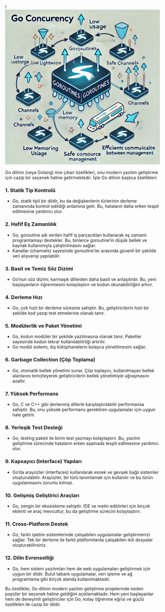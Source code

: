 !![Go Environment](./images/go-concurrency.webp)

Go dilinin (veya Golang) öne çıkan özellikleri, onu modern yazılım geliştirme için cazip bir seçenek haline getirmektedir. İşte Go dilinin başlıca özellikleri:

### 1. **Statik Tip Kontrolü**
   - Go, statik tipli bir dildir, bu da değişkenlerin türlerinin derleme zamanında kontrol edildiği anlamına gelir. Bu, hataların daha erken tespit edilmesine yardımcı olur.

### 2. **Hafif Eş Zamanlılık**
   - Go, goroutine adı verilen hafif iş parçacıkları kullanarak eş zamanlı programlamayı destekler. Bu, binlerce goroutine’in düşük bellek ve kaynak kullanımıyla çalıştırılmasını sağlar.
   - Kanallar (channels) sayesinde goroutine’ler arasında güvenli bir şekilde veri alışverişi yapılabilir.

### 3. **Basit ve Temiz Söz Dizimi**
   - Go’nun söz dizimi, karmaşık dillerden daha basit ve anlaşılırdır. Bu, yeni başlayanların öğrenmesini kolaylaştırır ve kodun okunabilirliğini artırır.

### 4. **Derleme Hızı**
   - Go, çok hızlı bir derleme süresine sahiptir. Bu, geliştiricilerin hızlı bir şekilde kod yazıp test etmelerine olanak tanır.

### 5. **Modülerlik ve Paket Yönetimi**
   - Go, kodun modüler bir şekilde yazılmasına olanak tanır. Paketler sayesinde kodun tekrar kullanılabilirliği artırılır.
   - Go modül sistemi, dış kütüphanelerin kolayca yönetilmesini sağlar.

### 6. **Garbage Collection (Çöp Toplama)**
   - Go, otomatik bellek yönetimi sunar. Çöp toplayıcı, kullanılmayan bellek alanlarını temizleyerek geliştiricilerin bellek yönetimiyle uğraşmasını azaltır.

### 7. **Yüksek Performans**
   - Go, C ve C++ gibi derlenmiş dillerle karşılaştırılabilir performansa sahiptir. Bu, onu yüksek performans gerektiren uygulamalar için uygun hale getirir.

### 8. **Yerleşik Test Desteği**
   - Go, testing paketi ile birim test yazmayı kolaylaştırır. Bu, yazılım geliştirme sürecinde hataların erken aşamada tespit edilmesine yardımcı olur.

### 9. **Kapsayıcı (Interface) Yapıları**
   - Go’da arayüzler (interfaces) kullanılarak esnek ve gevşek bağlı sistemler oluşturulabilir. Arayüzler, bir türü tanımlamak için kullanılır ve bu türün uygulanmasını zorunlu kılmaz.

### 10. **Gelişmiş Geliştirici Araçları**
   - Go, zengin bir ekosisteme sahiptir. IDE ve metin editörleri için birçok eklenti ve araç mevcuttur, bu da geliştirme sürecini kolaylaştırır.

### 11. **Cross-Platform Destek**
   - Go, farklı işletim sistemlerinde çalışabilen uygulamalar geliştirmenizi sağlar. Tek bir derleme ile farklı platformlarda çalışabilen ikili dosyalar oluşturabilirsiniz.

### 12. **Dilin Evrenselliği**
   - Go, hem sistem yazılımları hem de web uygulamaları geliştirmek için uygun bir dildir. Bulut tabanlı uygulamalar, veri işleme ve ağ programlama gibi birçok alanda kullanılmaktadır.

Bu özellikler, Go dilinin modern yazılım geliştirme projelerinde neden popüler bir seçenek haline geldiğini açıklamaktadır. Hem yeni başlayanlar hem de deneyimli geliştiriciler için Go, kolay öğrenme eğrisi ve güçlü özellikleri ile cazip bir dildir.